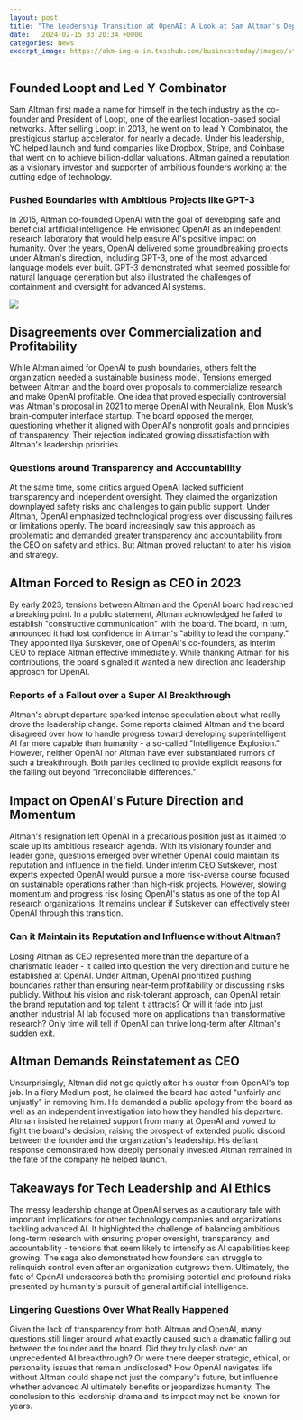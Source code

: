 ```yaml
---
layout: post
title: "The Leadership Transition at OpenAI: A Look at Sam Altman's Departure and its Impact"
date:   2024-02-15 03:20:34 +0000
categories: News
excerpt_image: https://akm-img-a-in.tosshub.com/businesstoday/images/story/202301/sam_altman-sixteen_nine.jpg
---
```

## Founded Loopt and Led Y Combinator 
Sam Altman first made a name for himself in the tech industry as the co-founder and President of Loopt, one of the earliest location-based social networks. After selling Loopt in 2013, he went on to lead Y Combinator, the prestigious startup accelerator, for nearly a decade. Under his leadership, YC helped launch and fund companies like Dropbox, Stripe, and Coinbase that went on to achieve billion-dollar valuations. Altman gained a reputation as a visionary investor and supporter of ambitious founders working at the cutting edge of technology.
### Pushed Boundaries with Ambitious Projects like GPT-3
In 2015, Altman co-founded OpenAI with the goal of developing safe and beneficial artificial intelligence. He envisioned OpenAI as an independent research laboratory that would help ensure AI's positive impact on humanity. Over the years, OpenAI delivered some groundbreaking projects under Altman's direction, including GPT-3, one of the most advanced language models ever built. GPT-3 demonstrated what seemed possible for natural language generation but also illustrated the challenges of containment and oversight for advanced AI systems.

![](https://akm-img-a-in.tosshub.com/businesstoday/images/story/202301/sam_altman-sixteen_nine.jpg)
## Disagreements over Commercialization and Profitability
While Altman aimed for OpenAI to push boundaries, others felt the organization needed a sustainable business model. Tensions emerged between Altman and the board over proposals to commercialize research and make OpenAI profitable. One idea that proved especially controversial was Altman's proposal in 2021 to merge OpenAI with Neuralink, Elon Musk's brain-computer interface startup. The board opposed the merger, questioning whether it aligned with OpenAI's nonprofit goals and principles of transparency. Their rejection indicated growing dissatisfaction with Altman's leadership priorities.
### Questions around Transparency and Accountability  
At the same time, some critics argued OpenAI lacked sufficient transparency and independent oversight. They claimed the organization downplayed safety risks and challenges to gain public support. Under Altman, OpenAI emphasized technological progress over discussing failures or limitations openly. The board increasingly saw this approach as problematic and demanded greater transparency and accountability from the CEO on safety and ethics. But Altman proved reluctant to alter his vision and strategy.
## Altman Forced to Resign as CEO in 2023
By early 2023, tensions between Altman and the OpenAI board had reached a breaking point. In a public statement, Altman acknowledged he failed to establish "constructive communication" with the board. The board, in turn, announced it had lost confidence in Altman's "ability to lead the company." They appointed Ilya Sutskever, one of OpenAI's co-founders, as interim CEO to replace Altman effective immediately. While thanking Altman for his contributions, the board signaled it wanted a new direction and leadership approach for OpenAI.
### Reports of a Fallout over a Super AI Breakthrough
Altman's abrupt departure sparked intense speculation about what really drove the leadership change. Some reports claimed Altman and the board disagreed over how to handle progress toward developing superintelligent AI far more capable than humanity - a so-called "Intelligence Explosion." However, neither OpenAI nor Altman have ever substantiated rumors of such a breakthrough. Both parties declined to provide explicit reasons for the falling out beyond "irreconcilable differences."
## Impact on OpenAI's Future Direction and Momentum
Altman's resignation left OpenAI in a precarious position just as it aimed to scale up its ambitious research agenda. With its visionary founder and leader gone, questions emerged over whether OpenAI could maintain its reputation and influence in the field. Under interim CEO Sutskever, most experts expected OpenAI would pursue a more risk-averse course focused on sustainable operations rather than high-risk projects. However, slowing momentum and progress risk losing OpenAI's status as one of the top AI research organizations. It remains unclear if Sutskever can effectively steer OpenAI through this transition.
### Can it Maintain its Reputation and Influence without Altman?  
Losing Altman as CEO represented more than the departure of a charismatic leader - it called into question the very direction and culture he established at OpenAI. Under Altman, OpenAI prioritized pushing boundaries rather than ensuring near-term profitability or discussing risks publicly. Without his vision and risk-tolerant approach, can OpenAI retain the brand reputation and top talent it attracts? Or will it fade into just another industrial AI lab focused more on applications than transformative research? Only time will tell if OpenAI can thrive long-term after Altman's sudden exit.
## Altman Demands Reinstatement as CEO
Unsurprisingly, Altman did not go quietly after his ouster from OpenAI's top job. In a fiery Medium post, he claimed the board had acted "unfairly and unjustly" in removing him. He demanded a public apology from the board as well as an independent investigation into how they handled his departure. Altman insisted he retained support from many at OpenAI and vowed to fight the board's decision, raising the prospect of extended public discord between the founder and the organization's leadership. His defiant response demonstrated how deeply personally invested Altman remained in the fate of the company he helped launch.
## Takeaways for Tech Leadership and AI Ethics
The messy leadership change at OpenAI serves as a cautionary tale with important implications for other technology companies and organizations tackling advanced AI. It highlighted the challenge of balancing ambitious long-term research with ensuring proper oversight, transparency, and accountability - tensions that seem likely to intensify as AI capabilities keep growing. The saga also demonstrated how founders can struggle to relinquish control even after an organization outgrows them. Ultimately, the fate of OpenAI underscores both the promising potential and profound risks presented by humanity's pursuit of general artificial intelligence.
### Lingering Questions Over What Really Happened 
Given the lack of transparency from both Altman and OpenAI, many questions still linger around what exactly caused such a dramatic falling out between the founder and the board. Did they truly clash over an unprecedented AI breakthrough? Or were there deeper strategic, ethical, or personality issues that remain undisclosed? How OpenAI navigates life without Altman could shape not just the company's future, but influence whether advanced AI ultimately benefits or jeopardizes humanity. The conclusion to this leadership drama and its impact may not be known for years.